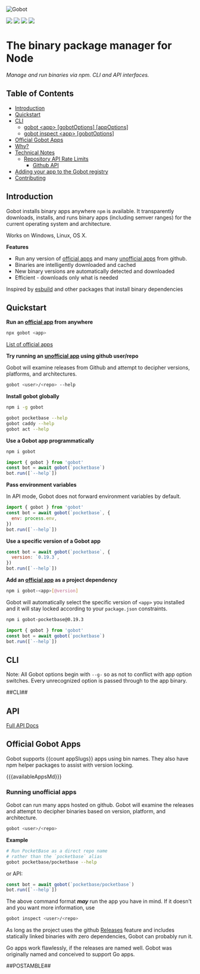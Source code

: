 ![Gobot](https://raw.githubusercontent.com/benallfree/gobot/{{{branch}}}/assets/gobot-banner.png)

![](https://img.shields.io/npm/v/gobot) ![](https://img.shields.io/npm/dt/gobot) ![](https://img.shields.io/github/commit-activity/t/benallfree/gobot) ![](https://img.shields.io/github/stars/benallfree/gobot)

# The binary package manager for Node

_Manage and run binaries via npm. CLI and API interfaces._

## Table of Contents

- [Introduction](#introduction)
- [Quickstart](#quickstart)
- [CLI](#cli)
  - [gobot \<app> [gobotOptions] [appOptions]](#gobot-gobotoptions-app-appoptions)
  - [gobot inspect \<app> [gobotOptions]](#gobot-inspect-app-gobotoptions)
- [Official Gobot Apps](#official-gobot-apps)
- [Why?](#why)
- [Technical Notes](#technical-notes)
  - [Repository API Rate Limits](#repository-api-rate-limits)
    - [Github API](#github-api)
- [Adding your app to the Gobot registry](#adding-your-app-to-the-gobot-registry)
- [Contributing](#contributing)

## Introduction

Gobot installs binary apps anywhere `npm` is available. It transparently downloads, installs, and runs binary apps (including semver ranges) for the current operating system and architecture.

Works on Windows, Linux, OS X.

**Features**

- Run any version of [official apps](#official-gobot-apps) and many [unofficial apps](#running-unofficial-apps) from github.
- Binaries are intelligently downloaded and cached
- New binary versions are automatically detected and downloaded
- Efficient - downloads only what is needed

Inspired by [esbuild](https://esbuild.github.io/) and other packages that install binary dependencies

## Quickstart

**Run an [official app](#official-gobot-apps) from anywhere**

```bash
npx gobot <app>
```

[List of official apps](#official-gobot-apps)

**Try running an [unofficial app](#running-unofficial-apps) using github user/repo**

Gobot will examine releases from Github and attempt to decipher versions, platforms, and architectures.

```bash
gobot <user>/<repo> --help
```

**Install gobot globally**

```bash
npm i -g gobot
```

```bash
gobot pocketbase --help
gobot caddy --help
gobot act --help
```

**Use a Gobot app programmatically**

```bash
npm i gobot
```

```js
import { gobot } from 'gobot'
const bot = await gobot(`pocketbase`)
bot.run([`--help`])
```

**Pass environment variables**

In API mode, Gobot does not forward environment variables by default.

```js
import { gobot } from 'gobot'
const bot = await gobot(`pocketbase`, {
  env: process.env,
})
bot.run([`--help`])
```

**Use a specific version of a Gobot app**

```js
const bot = await gobot(`pocketbase`, {
  version: `0.19.3`,
})
bot.run([`--help`])
```

**Add an [official app](#official-gobot-apps) as a project dependency**

```bash
npm i gobot-<app>[@version]
```

Gobot will automatically select the specific version of `<app>` you installed and it will stay locked according to your `package.json` constraints.

```bash
npm i gobot-pocketbase@0.19.3
```

```js
import { gobot } from 'gobot'
const bot = await gobot(`pocketbase`)
bot.run([`--help`])
```

## CLI

Note: All Gobot options begin with `--g-` so as not to conflict with app option switches. Every unrecognized option is passed through to the app binary.

##CLI##

## API

[Full API Docs](https://github.com/benallfree/gobot/tree/{{{branch}}}/docs/readme.md)

## Official Gobot Apps

Gobot supports {{count appSlugs}} apps using bin names. They also have npm helper packages to assist with version locking.

{{{availableAppsMd}}}

### Running unofficial apps

Gobot can run many apps hosted on github. Gobot will examine the releases and attempt to decipher binaries based on version, platform, and architecture.

```bash
gobot <user>/<repo>
```

**Example**

```bash
# Run PocketBase as a direct repo name
# rather than the `pocketbase` alias
gobot pocketbase/pocketbase --help
```

or API:

```ts
const bot = await gobot(`pocketbase/pocketbase`)
bot.run([`--help`])
```

The above command format **_may_** run the app you have in mind. If it doesn't and you want more information, use

```bash
gobot inspect <user>/<repo>
```

As long as the project uses the github [Releases](https://docs.github.com/en/repositories/releasing-projects-on-github/managing-releases-in-a-repository) feature and includes statically linked binaries with zero dependencies, Gobot can probably run it.

Go apps work flawlessly, if the releases are named well. Gobot was originally named and conceived to support Go apps.

##POSTAMBLE##
